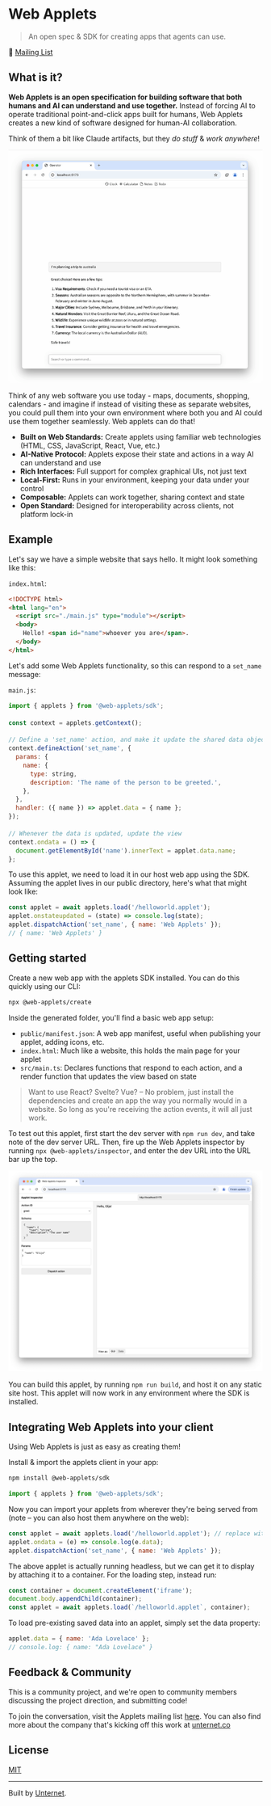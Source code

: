 # Web Applets

> An open spec & SDK for creating apps that agents can use.

💌 [Mailing List](https://groups.google.com/a/unternet.co/g/community)

## What is it?

**Web Applets is an open specification for building software that both humans and AI can understand and use together.** Instead of forcing AI to operate traditional point-and-click apps built for humans, Web Applets creates a new kind of software designed for human-AI collaboration.

Think of them a bit like Claude artifacts, but they _do stuff_ & _work anywhere_!

![Demo of a web applets chatbot](./docs/assets/applets-chat-demo.gif)

Think of any web software you use today - maps, documents, shopping, calendars - and imagine if instead of visiting these as separate websites, you could pull them into your own environment where both you and AI could use them together seamlessly. Web applets can do that!

- **Built on Web Standards:** Create applets using familiar web technologies (HTML, CSS, JavaScript, React, Vue, etc.)
- **AI-Native Protocol:** Applets expose their state and actions in a way AI can understand and use
- **Rich Interfaces:** Full support for complex graphical UIs, not just text
- **Local-First:** Runs in your environment, keeping your data under your control
- **Composable:** Applets can work together, sharing context and state
- **Open Standard:** Designed for interoperability across clients, not platform lock-in

## Example

Let's say we have a simple website that says hello. It might look something like this:

`index.html`:

```html
<!DOCTYPE html>
<html lang="en">
  <script src="./main.js" type="module"></script>
  <body>
    Hello! <span id="name">whoever you are</span>.
  </body>
</html>
```

Let's add some Web Applets functionality, so this can respond to a `set_name` message:

`main.js`:

```js
import { applets } from '@web-applets/sdk';

const context = applets.getContext();

// Define a 'set_name' action, and make it update the shared data object with the new name
context.defineAction('set_name', {
  params: {
    name: {
      type: string,
      description: 'The name of the person to be greeted.',
    },
  },
  handler: ({ name }) => applet.data = { name };
});

// Whenever the data is updated, update the view
context.ondata = () => {
  document.getElementById('name').innerText = applet.data.name;
};
```

To use this applet, we need to load it in our host web app using the SDK. Assuming the applet lives in our public directory, here's what that might look like:

```js
const applet = await applets.load('/helloworld.applet');
applet.onstateupdated = (state) => console.log(state);
applet.dispatchAction('set_name', { name: 'Web Applets' });
// { name: 'Web Applets' }
```

## Getting started

Create a new web app with the applets SDK installed. You can do this quickly using our CLI:

```bash
npx @web-applets/create
```

Inside the generated folder, you'll find a basic web app setup:

- `public/manifest.json`: A web app manifest, useful when publishing your applet, adding icons, etc.
- `index.html`: Much like a website, this holds the main page for your applet
- `src/main.ts`: Declares functions that respond to each action, and a render function that updates the view based on state

> Want to use React? Svelte? Vue? – No problem, just install the dependencies and create an app the way you normally would in a website. So long as you're receiving the action events, it will all just work.

To test out this applet, first start the dev server with `npm run dev`, and take note of the dev server URL. Then, fire up the Web Applets inspector by running `npx @web-applets/inspector`, and enter the dev URL into the URL bar up the top.

![A screenshot showing the 'playground' editing UI, with a web applets showing 'Hello, Web Applets'](docs/assets/web-applets-inspector.png)

You can build this applet, by running `npm run build`, and host it on any static site host. This applet will now work in any environment where the SDK is installed.

## Integrating Web Applets into your client

Using Web Applets is just as easy as creating them!

Install & import the applets client in your app:

```bash
npm install @web-applets/sdk
```

```js
import { applets } from '@web-applets/sdk';
```

Now you can import your applets from wherever they're being served from (note – you can also host them anywhere on the web):

```js
const applet = await applets.load('/helloworld.applet'); // replace with an https URL if hosted remotely
applet.ondata = (e) => console.log(e.data);
applet.dispatchAction('set_name', { name: 'Web Applets' });
```

The above applet is actually running headless, but we can get it to display by attaching it to a container. For the loading step, instead run:

```js
const container = document.createElement('iframe');
document.body.appendChild(container);
const applet = await applets.load(`/helloworld.applet`, container);
```

To load pre-existing saved data into an applet, simply set the data property:

```js
applet.data = { name: 'Ada Lovelace' };
// console.log: { name: "Ada Lovelace" }
```

## Feedback & Community

This is a community project, and we're open to community members discussing the project direction, and submitting code!

To join the conversation, visit the Applets mailing list [here](https://groups.google.com/a/unternet.co/g/community). You can also find more about the company that's kicking off this work at [unternet.co](https://unternet.co)

## License

[MIT](./LICENSE.md)

---

Built by [Unternet](https://unternet.co).
